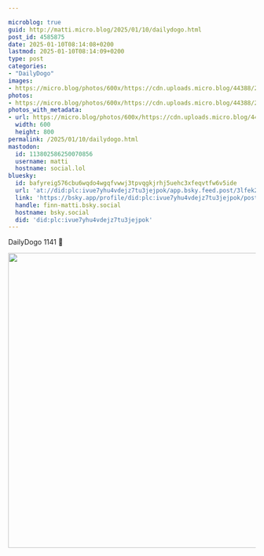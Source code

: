 ```yaml
---

microblog: true
guid: http://matti.micro.blog/2025/01/10/dailydogo.html
post_id: 4585875
date: 2025-01-10T08:14:08+0200
lastmod: 2025-01-10T08:14:09+0200
type: post
categories:
- "DailyDogo"
images:
- https://micro.blog/photos/600x/https://cdn.uploads.micro.blog/44388/2025/9c56816cae2f4fb98a3cf73ae53fe21f.jpg
photos:
- https://micro.blog/photos/600x/https://cdn.uploads.micro.blog/44388/2025/9c56816cae2f4fb98a3cf73ae53fe21f.jpg
photos_with_metadata:
- url: https://micro.blog/photos/600x/https://cdn.uploads.micro.blog/44388/2025/9c56816cae2f4fb98a3cf73ae53fe21f.jpg
  width: 600
  height: 800
permalink: /2025/01/10/dailydogo.html
mastodon:
  id: 113802586250070856
  username: matti
  hostname: social.lol
bluesky:
  id: bafyreig576cbu6wqdo4wgqfvwwj3tpvqgkjrhj5uehc3xfeqvtfw6v5ide
  url: 'at://did:plc:ivue7yhu4vdejz7tu3jejpok/app.bsky.feed.post/3lfek2pyaeh24'
  link: 'https://bsky.app/profile/did:plc:ivue7yhu4vdejz7tu3jejpok/post/3lfek2pyaeh24'
  handle: finn-matti.bsky.social
  hostname: bsky.social
  did: 'did:plc:ivue7yhu4vdejz7tu3jejpok'
---
```

DailyDogo 1141 🐶

<img src="https://micro.blog/photos/600x/https://blog.martin-haehnel.de/uploads/2025/9c56816cae2f4fb98a3cf73ae53fe21f.jpg" width="600" alt="" />
